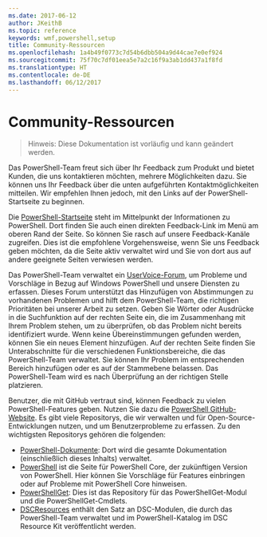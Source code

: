 ```yaml
---
ms.date: 2017-06-12
author: JKeithB
ms.topic: reference
keywords: wmf,powershell,setup
title: Community-Ressourcen
ms.openlocfilehash: 1a4b49f0773c7d54b6dbb504a9d44cae7e0ef924
ms.sourcegitcommit: 75f70c7df01eea5e7a2c16f9a3ab1dd437a1f8fd
ms.translationtype: HT
ms.contentlocale: de-DE
ms.lasthandoff: 06/12/2017
---
```

<a id="community-resources" class="xliff"></a>
# Community-Ressourcen #
> Hinweis: Diese Dokumentation ist vorläufig und kann geändert werden.

Das PowerShell-Team freut sich über Ihr Feedback zum Produkt und bietet Kunden, die uns kontaktieren möchten, mehrere Möglichkeiten dazu.
Sie können uns Ihr Feedback über die unten aufgeführten Kontaktmöglichkeiten mitteilen. Wir empfehlen Ihnen jedoch, mit den Links auf der PowerShell-Startseite zu beginnen.  

Die [PowerShell-Startseite](https://microsoft.com/powershell) steht im Mittelpunkt der Informationen zu PowerShell. Dort finden Sie auch einen direkten Feedback-Link im Menü am oberen Rand der Seite. So können Sie rasch auf unsere Feedback-Kanäle zugreifen.
Dies ist die empfohlene Vorgehensweise, wenn Sie uns Feedback geben möchten, da die Seite aktiv verwaltet wird und Sie von dort aus auf andere geeignete Seiten verwiesen werden.  
 
Das PowerShell-Team verwaltet ein [UserVoice-Forum](https://windowsserver.uservoice.com/forums/301869-powershell/), um Probleme und Vorschläge in Bezug auf Windows PowerShell und unsere Diensten zu erfassen. Dieses Forum unterstützt das Hinzufügen von Abstimmungen zu vorhandenen Problemen und hilft dem PowerShell-Team, die richtigen Prioritäten bei unserer Arbeit zu setzen.
Geben Sie Wörter oder Ausdrücke in die Suchfunktion auf der rechten Seite ein, die im Zusammenhang mit Ihrem Problem stehen, um zu überprüfen, ob das Problem nicht bereits identifiziert wurde.
Wenn keine Übereinstimmungen gefunden werden, können Sie ein neues Element hinzufügen. Auf der rechten Seite finden Sie Unterabschnitte für die verschiedenen Funktionsbereiche, die das PowerShell-Team verwaltet.
Sie können Ihr Problem im entsprechenden Bereich hinzufügen oder es auf der Stammebene belassen. Das PowerShell-Team wird es nach Überprüfung an der richtigen Stelle platzieren.

Benutzer, die mit GitHub vertraut sind, können Feedback zu vielen PowerShell-Features geben. Nutzen Sie dazu die [PowerShell GitHub-Website](https://github.com/powershell).
Es gibt viele Repositorys, die wir verwalten und für Open-Source-Entwicklungen nutzen, und um Benutzerprobleme zu erfassen. Zu den wichtigsten Repositorys gehören die folgenden:

* [PowerShell-Dokumente](https://github.com/PowerShell/powershell-docs): Dort wird die gesamte Dokumentation (einschließlich dieses Inhalts) verwaltet. 
* [PowerShell](https://github.com/PowerShell/powershell) ist die Seite für PowerShell Core, der zukünftigen Version von PowerShell. Hier können Sie Vorschläge für Features einbringen oder auf Probleme mit PowerShell Core hinweisen.   
* [PowerShellGet](https://github.com/PowerShell/powershellget): Dies ist das Repository für das PowerShellGet-Modul und die PowerShellGet-Cmdlets.
* [DSCResources](https://github.com/PowerShell/DscResources) enthält den Satz an DSC-Modulen, die durch das PowerShell-Team verwaltet und im PowerShell-Katalog im DSC Resource Kit veröffentlicht werden.

